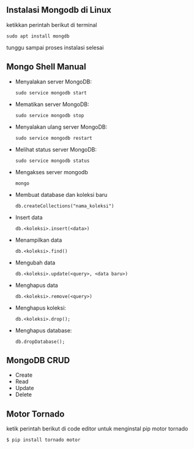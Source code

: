 ## Instalasi Mongodb di Linux
 ketikkan perintah berikut di terminal
 ```
 sudo apt install mongdb
 ```
 tunggu sampai proses instalasi selesai

## Mongo Shell Manual

* Menyalakan server MongoDB:
  ```
  sudo service mongodb start
  ```
* Mematikan server MongoDB:
  ```
  sudo service mongodb stop
  ```
* Menyalakan ulang server MongoDB:
  ```
  sudo service mongodb restart
  ```
* Melihat status server MongoDB:
  ```
  sudo service mongodb status
  ```
* Mengakses server mongodb
  ```
  mongo
  ```
* Membuat database dan koleksi baru
  ```
  db.createCollections("nama_koleksi")
  ```
* Insert data
  ```
  db.<koleksi>.insert(<data>)
  ```
* Menampilkan data
  ```
  db.<koleksi>.find()
  ```
* Mengubah data
  ```
  db.<koleksi>.update(<query>, <data baru>)
  ```
* Menghapus data
  ```
  db.<koleksi>.remove(<query>)
  ```
* Menghapus koleksi:
  ```
  db.<koleksi>.drop();
  ```
* Menghapus database:
  ```
  db.dropDatabase();
  ```
## MongoDB CRUD
* Create
* Read
* Update
* Delete

## Motor Tornado
ketik perintah berikut di code editor untuk menginstal pip motor tornado
```
$ pip install tornado motor
```
